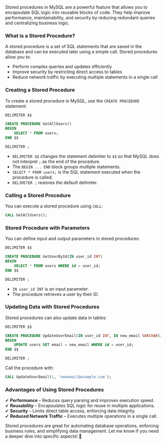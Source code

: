 Stored procedures in MySQL are a powerful feature that allows you to encapsulate SQL logic into reusable blocks of code. They help improve performance, maintainability, and security by reducing redundant queries and centralizing business logic.  

### **What is a Stored Procedure?**  
A stored procedure is a set of SQL statements that are saved in the database and can be executed later using a simple call. Stored procedures allow you to:  
- Perform complex queries and updates efficiently  
- Improve security by restricting direct access to tables  
- Reduce network traffic by executing multiple statements in a single call  

### **Creating a Stored Procedure**  
To create a stored procedure in MySQL, use the `CREATE PROCEDURE` statement:  
```sql
DELIMITER $$  

CREATE PROCEDURE GetAllUsers()  
BEGIN  
    SELECT * FROM users;  
END $$  

DELIMITER ;  
```
- `DELIMITER $$` changes the statement delimiter to `$$` so that MySQL does not interpret `;` as the end of the procedure.  
- The `BEGIN ... END` block groups multiple statements.  
- `SELECT * FROM users;` is the SQL statement executed when the procedure is called.  
- `DELIMITER ;` restores the default delimiter.  

### **Calling a Stored Procedure**  
You can execute a stored procedure using `CALL`:  
```sql
CALL GetAllUsers();
```

### **Stored Procedure with Parameters**  
You can define input and output parameters in stored procedures:  
```sql
DELIMITER $$  

CREATE PROCEDURE GetUserById(IN user_id INT)  
BEGIN  
    SELECT * FROM users WHERE id = user_id;  
END $$  

DELIMITER ;  
```
- `IN user_id INT` is an input parameter.  
- The procedure retrieves a user by their ID.  

### **Updating Data with Stored Procedures**  
Stored procedures can also update data in tables:  
```sql
DELIMITER $$  

CREATE PROCEDURE UpdateUserEmail(IN user_id INT, IN new_email VARCHAR(255))  
BEGIN  
    UPDATE users SET email = new_email WHERE id = user_id;  
END $$  

DELIMITER ;  
```
Call the procedure with:  
```sql
CALL UpdateUserEmail(1, 'newemail@example.com');
```

### **Advantages of Using Stored Procedures**  
✔ **Performance** – Reduces query parsing and improves execution speed.  
✔ **Reusability** – Encapsulates SQL logic for reuse in multiple applications.  
✔ **Security** – Limits direct table access, enforcing data integrity.  
✔ **Reduced Network Traffic** – Executes multiple operations in a single call.  

Stored procedures are great for automating database operations, enforcing business rules, and simplifying data management. Let me know if you need a deeper dive into specific aspects! 🚀
